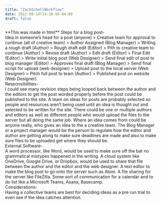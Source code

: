 ```yaml
---
title: "ZachSchellWorkflow"
date: 2022-09-14T14:30:05-04:00
draft: false
---
```

<html>
<p>
**This was made in html**
Steps for a blog post-
<br>
Idea in someone’s head for a post (anyone) > Creative team for approval to continue (all of creative team) > Author Assigned (Blog Manager) > Writing a rough draft (Author) > Rough draft edit (Editor) > Pith to creative team to continue (Author) > Revise draft (Author) > Edit draft (Editor) > Final Edit (Editor) > Write initial blog post (Web Designer) > Send final edit of post to blog manager (Editor) > Approves final draft (Blog Manager) > Send final script for upload (web designer) > Upload post to the local server (Web Designer) > Pitch full post to team (Author) > Published post on website (Web Designer)
<br>
Responsibilities-
<br>
I could see many revision steps being looped back between the author and the editors to get the post worded properly before the post could be published to the site. A team on ideas for posts are probably selected so people and resources aren’t being used until an idea is thought out and selected to be written for the site. There could be one or multiple authors and editors as well as different people who would upload the files to the server but all doing the same job. Where an idea comes from could be anyone really, who gives an idea to the a creative team. The Blog Manager or a project manager would be the person to regulate how the editor and author are getting along to make sure deadlines are made and also to make sure files to be uploaded get where they should be.
<br>
External Software-
<br>
	A word processor, like Word, would be used to make sure off the bat no grammatical mistypes happened in the writing. A cloud system like OneDrive, Google Drive, or Dropbox, would be used to share that file between the author and the editor and the web designer. A text editor to make the blog post to go onto the server such as Atom. A file sharing for the server like FileZilla. Some sort of communication for a calendar and to do list like a Microsoft Teams, Asana, Basecamp.
<br>
Considerations-
<br>
	Having a collective teams are best for deciding ideas as a pre run trial to even see if the idea catches attention.
</br>

</p>
</html>
